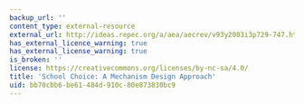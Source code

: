 ```yaml
---
backup_url: ''
content_type: external-resource
external_url: http://ideas.repec.org/a/aea/aecrev/v93y2003i3p729-747.html
has_external_licence_warning: true
has_external_license_warning: true
is_broken: ''
license: https://creativecommons.org/licenses/by-nc-sa/4.0/
title: 'School Choice: A Mechanism Design Approach'
uid: bb70cbb6-be61-484d-910c-80e873830bc9
---
```

